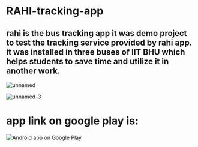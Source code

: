 # RAHI-tracking-app

## rahi is the bus tracking app it was demo project to test the tracking service provided by rahi app. it was installed in three buses of IIT BHU which helps students to save time and utilize it in another work.

![unnamed](https://user-images.githubusercontent.com/10709662/29001809-76ffe7dc-7ab1-11e7-8c35-ec7dc2031416.png)

![unnamed-_3_](https://user-images.githubusercontent.com/10709662/29001811-82dce604-7ab1-11e7-9bb9-77e9f5b313ce.png)

# app link on google play is:

[![Android app on Google Play](http://ligi.de/img/play_badge.png)](https://play.google.com/store/apps/details?id=com.rahi.mhc.startup&hl=en)
